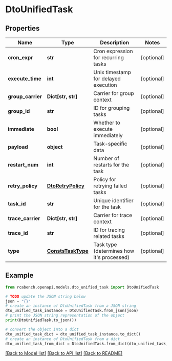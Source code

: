# DtoUnifiedTask


## Properties

Name | Type | Description | Notes
------------ | ------------- | ------------- | -------------
**cron_expr** | **str** | Cron expression for recurring tasks | [optional] 
**execute_time** | **int** | Unix timestamp for delayed execution | [optional] 
**group_carrier** | **Dict[str, str]** | Carrier for group context | [optional] 
**group_id** | **str** | ID for grouping tasks | [optional] 
**immediate** | **bool** | Whether to execute immediately | [optional] 
**payload** | **object** | Task-specific data | [optional] 
**restart_num** | **int** | Number of restarts for the task | [optional] 
**retry_policy** | [**DtoRetryPolicy**](DtoRetryPolicy.md) | Policy for retrying failed tasks | [optional] 
**task_id** | **str** | Unique identifier for the task | [optional] 
**trace_carrier** | **Dict[str, str]** | Carrier for trace context | [optional] 
**trace_id** | **str** | ID for tracing related tasks | [optional] 
**type** | [**ConstsTaskType**](ConstsTaskType.md) | Task type (determines how it&#39;s processed) | [optional] 

## Example

```python
from rcabench.openapi.models.dto_unified_task import DtoUnifiedTask

# TODO update the JSON string below
json = "{}"
# create an instance of DtoUnifiedTask from a JSON string
dto_unified_task_instance = DtoUnifiedTask.from_json(json)
# print the JSON string representation of the object
print(DtoUnifiedTask.to_json())

# convert the object into a dict
dto_unified_task_dict = dto_unified_task_instance.to_dict()
# create an instance of DtoUnifiedTask from a dict
dto_unified_task_from_dict = DtoUnifiedTask.from_dict(dto_unified_task_dict)
```
[[Back to Model list]](../README.md#documentation-for-models) [[Back to API list]](../README.md#documentation-for-api-endpoints) [[Back to README]](../README.md)


